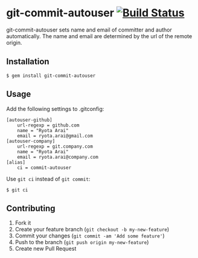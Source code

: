 # git-commit-autouser [![Build Status](https://travis-ci.org/ryotarai/git-commit-autouser.png?branch=master)](https://travis-ci.org/ryotarai/git-commit-autouser)

git-commit-autouser sets name and email of committer and author automatically. The name and email are determined by the url of the remote origin.

## Installation

```
$ gem install git-commit-autouser
```

## Usage

Add the following settings to .gitconfig:

```
[autouser-github]
    url-regexp = github.com
    name = "Ryota Arai"
    email = ryota.arai@gmail.com
[autouser-company]
    url-regexp = git.company.com
    name = "Ryota Arai"
    email = ryota.arai@company.com
[alias]
    ci = commit-autouser
```

Use `git ci` instead of `git commit`:

```
$ git ci
```

## Contributing

1. Fork it
2. Create your feature branch (`git checkout -b my-new-feature`)
3. Commit your changes (`git commit -am 'Add some feature'`)
4. Push to the branch (`git push origin my-new-feature`)
5. Create new Pull Request
